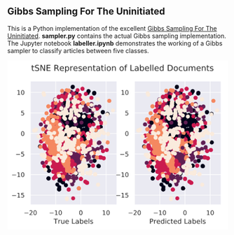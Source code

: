 ## Gibbs Sampling For The Uninitiated
This is a Python implementation of the excellent [Gibbs Sampling For The Uninitiated](https://drum.lib.umd.edu/bitstream/handle/1903/10058/gsfu.pdf?sequence=3&isAllowed=y).
**sampler.py** contains the actual Gibbs sampling implementation.
The Jupyter notebook **labeller.ipynb** demonstrates the working of a Gibbs sampler to classify articles between five classes.

<p align="center">
  <img src="bbc_tSNE.png">
</p>
